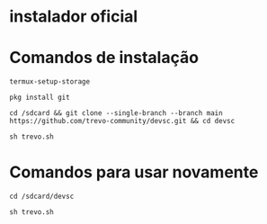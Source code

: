 # instalador oficial 

# Comandos de instalação 
```
termux-setup-storage
```
```
pkg install git
```
```
cd /sdcard && git clone --single-branch --branch main https://github.com/trevo-community/devsc.git && cd devsc 
```
```
sh trevo.sh
```
# Comandos para usar novamente 
```
cd /sdcard/devsc 
```
```
sh trevo.sh
```
